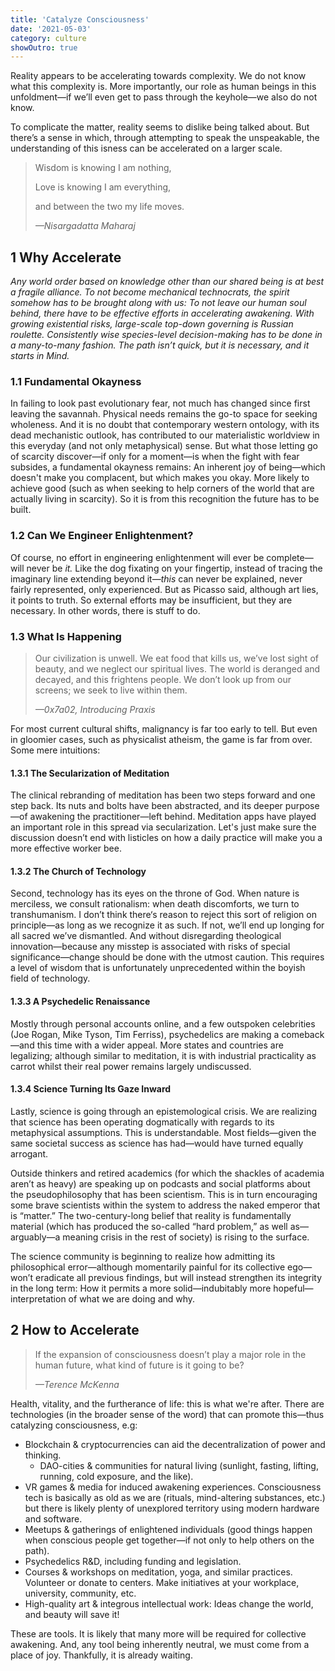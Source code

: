 ```yaml
---
title: 'Catalyze Consciousness'
date: '2021-05-03'
category: culture
showOutro: true
---
```


Reality appears to be accelerating towards complexity. We do not know what this complexity is. More importantly, our role as human beings in this unfoldment—if we’ll even get to pass through the keyhole—we also do not know.

To complicate the matter, reality seems to dislike being talked about. But there’s a sense in which, through attempting to speak the unspeakable, the understanding of this isness can be accelerated on a larger scale.

> Wisdom is knowing I am nothing,
>
> Love is knowing I am everything,
>
> and between the two my life moves.
>
> <cite>—Nisargadatta Maharaj</cite>

## 1 Why Accelerate

_Any world order based on knowledge other than our shared being is at best a fragile alliance. To not become mechanical technocrats, the spirit somehow has to be brought along with us: To not leave our human soul behind, there have to be effective efforts in accelerating awakening. With growing existential risks, large-scale top-down governing is Russian roulette. Consistently wise species-level decision-making has to be done in a many-to-many fashion. The path isn’t quick, but it is necessary, and it starts in Mind._

### 1.1 Fundamental Okayness

In failing to look past evolutionary fear, not much has changed since first leaving the savannah. Physical needs remains the go-to space for seeking wholeness. And it is no doubt that contemporary western ontology, with its dead mechanistic outlook, has contributed to our materialistic worldview in this everyday (and not only metaphysical) sense. But what those letting go of scarcity discover—if only for a moment—is when the fight with fear subsides, a fundamental okayness remains: An inherent joy of being—which doesn't make you complacent, but which makes you okay. More likely to achieve good (such as when seeking to help corners of the world that are actually living in scarcity). So it is from this recognition the future has to be built.

### 1.2 Can We Engineer Enlightenment?

Of course, no effort in engineering enlightenment will ever be complete—will never be _it._ Like the dog fixating on your fingertip, instead of tracing the imaginary line extending beyond it—_this_ can never be explained, never fairly represented, only experienced. But as Picasso said, although art lies, it points to truth. So external efforts may be insufficient, but they are necessary. In other words, there is stuff to do.

### 1.3 What Is Happening

> Our civilization is unwell. We eat food that kills us, we’ve lost sight of beauty, and we neglect our spiritual lives. The world is deranged and decayed, and this frightens people. We don’t look up from our screens; we seek to live within them.
>
> <cite>—0x7a02, Introducing Praxis</cite>

For most current cultural shifts, malignancy is far too early to tell. But even in gloomier cases, such as physicalist atheism, the game is far from over. Some mere intuitions:

#### 1.3.1 The Secularization of Meditation

The clinical rebranding of meditation has been two steps forward and one step back. Its nuts and bolts have been abstracted, and its deeper purpose—of awakening the practitioner—left behind. Meditation apps have played an important role in this spread via secularization. Let's just make sure the discussion doesn’t end with listicles on how a daily practice will make you a more effective worker bee.

#### 1.3.2 The Church of Technology

Second, technology has its eyes on the throne of God. When nature is merciless, we consult rationalism: when death discomforts, we turn to transhumanism. I don’t think there‘s reason to reject this sort of religion on principle—as long as we recognize it as such. If not, we’ll end up longing for all sacred we’ve dismantled. And without disregarding theological innovation—because any misstep is associated with risks of special significance—change should be done with the utmost caution. This requires a level of wisdom that is unfortunately unprecedented within the boyish field of technology.

#### 1.3.3 A Psychedelic Renaissance

Mostly through personal accounts online, and a few outspoken celebrities (Joe Rogan, Mike Tyson, Tim Ferriss), psychedelics are making a comeback—and this time with a wider appeal. More states and countries are legalizing; although similar to meditation, it is with industrial practicality as carrot whilst their real power remains largely undiscussed.

#### 1.3.4 Science Turning Its Gaze Inward

Lastly, science is going through an epistemological crisis. We are realizing that science has been operating dogmatically with regards to its metaphysical assumptions. This is understandable. Most fields—given the same societal success as science has had—would have turned equally arrogant.

Outside thinkers and retired academics (for which the shackles of academia aren’t as heavy) are speaking up on podcasts and social platforms about the pseudophilosophy that has been scientism. This is in turn encouraging some brave scientists within the system to address the naked emperor that is “matter.” The two-century-long belief that reality is fundamentally material (which has produced the so-called “hard problem,” as well as—arguably—a meaning crisis in the rest of society) is rising to the surface.

The science community is beginning to realize how admitting its philosophical error—although momentarily painful for its collective ego—won’t eradicate all previous findings, but will instead strengthen its integrity in the long term: How it permits a more solid—indubitably more hopeful—interpretation of what we are doing and why.

## 2 How to Accelerate

> If the expansion of consciousness doesn’t play a major role in the human future, what kind of future is it going to be?
>
> <cite>—Terence McKenna</cite>

Health, vitality, and the furtherance of life: this is what we're after. There are technologies (in the broader sense of the word) that can promote this—thus catalyzing consciousness, e.g:

- Blockchain & cryptocurrencies can aid the decentralization of power and thinking.
  - DAO-cities & communities for natural living (sunlight, fasting, lifting, running, cold exposure, and the like).
- VR games & media for induced awakening experiences. Consciousness tech is basically as old as we are (rituals, mind-altering substances, etc.) but there is likely plenty of unexplored territory using modern hardware and software.
- Meetups & gatherings of enlightened individuals (good things happen when conscious people get together—if not only to help others on the path).
- Psychedelics R&D, including funding and legislation.
- Courses & workshops on meditation, yoga, and similar practices. Volunteer or donate to centers. Make initiatives at your workplace, university, community, etc.
- High-quality art & integrous intellectual work: Ideas change the world, and beauty will save it!

These are tools. It is likely that many more will be required for collective awakening. And, any tool being inherently neutral, we must come from a place of joy. Thankfully, it is already waiting.
